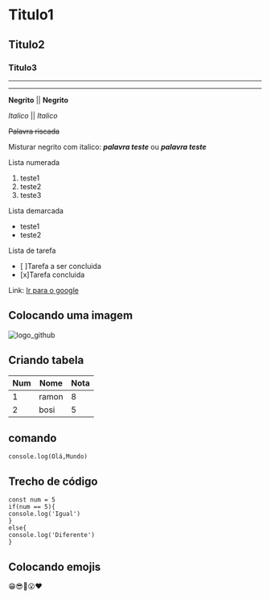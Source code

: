 # Titulo1
## Titulo2
### Titulo3

---

***

**Negrito** || __Negrito__

*Italico* || _Italico_

~~Palavra riscada~~

Misturar negrito com italico: __*palavra teste*__ ou ***palavra teste***

Lista numerada
1. teste1
2. teste2
3. teste3

Lista demarcada
* teste1
* teste2

Lista de tarefa
- [ ]Tarefa a ser concluida
- [x]Tarefa concluida

Link: [Ir para o google](https://google.com)

## Colocando uma imagem

![logo_github](https://user-images.githubusercontent.com/98165947/151058030-c99928ec-96ec-40f1-a6b6-bfaf4f1b1617.png)

## Criando tabela
Num | Nome | Nota
---|---|---|
1 | ramon | 8
2 | bosi | 5


## comando 
`console.log(Olá,Mundo)`

## Trecho de código
```
const num = 5
if(num == 5){
console.log('Igual')
}
else{
console.log('Diferente')
}
```

## Colocando emojis
😁😎🤯😮❤
